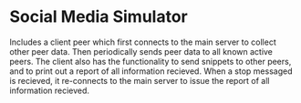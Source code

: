 # Social Media Simulator

Includes a client peer which first connects to the main server to collect other peer data. Then periodically sends peer data to all known active peers. The client also has the functionality to send snippets to other peers, and to print out a report of all information recieved. When a stop messaged is recieved, it re-connects to the main server to issue the report of all information recieved.

